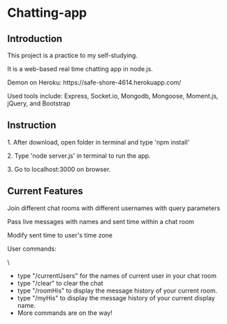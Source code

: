 # Chatting-app
<h2>Introduction</h2>
<p>This project is a practice to my self-studying.</p>
<p>It is a web-based real time chatting app in node.js.</p>
<p>Demon on Heroku: https://safe-shore-4614.herokuapp.com/ </p>
<p>Used tools include: Express, Socket.io, Mongodb, Mongoose, Moment.js, jQuery, and Bootstrap</p>

<h2>Instruction</h2>

<p>1. After download, open folder in terminal and type 'npm install'</p>
<p>2. Type 'node server.js' in terminal to run the app.</p>
<p>3. Go to localhost:3000 on browser.</p>


<h2>Current Features</h2>
<p>Join different chat rooms with different usernames with query parameters</p>
<p>Pass live messages with names and sent time within a chat room</P>
<p>Modify sent time to user's time zone</P>
<p>User commands:</strong></p>\
		<ul><li> type "/currentUsers" for the names of current user in your chat room</li>
		<li>type "/clear" to clear the chat</li>
		<li>type "/roomHis" to display the message history of your current room.</li>
		<li>type "/myHis" to display the message history of your current display name.</li>
		<li> More commands are on the way!</p></li></ul>


